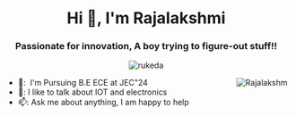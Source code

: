 <h1 align="center">Hi 👋, I'm Rajalakshmi</h1>
<h3 align="center">Passionate for innovation, A boy trying to figure-out stuff!!</h3>

<p align="center"> <img src="https://komarev.com/ghpvc/?username=rukveda&label=Profile%20views&color=0e75b6&style=flat" alt="rukeda" /> </p>
<a href="#vmmuthu31-title">
  <img src="https://github-readme-stats.vercel.app/api?username=rukveda&show_icons=true&theme=react&count_private=true&include_all_commits=true" alt="Rajalakshm" align="right" />
</a>

- 🏫: &nbsp;I'm Pursuing B.E ECE at JEC"24
- 💬: I like to talk about IOT and electronics
- 📫: Ask me about anything, I am happy to help
